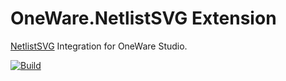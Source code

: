 # OneWare.NetlistSVG Extension

[NetlistSVG](https://github.com/nturley/netlistsvg) Integration for OneWare Studio.

[![Build](https://github.com/ProtopSolutions/OneWare.NetlistSVG/actions/workflows/publish.yml/badge.svg)](https://github.com/ProtopSolutions/OneWare.NetlistSVG/actions/workflows/publish.yml)
